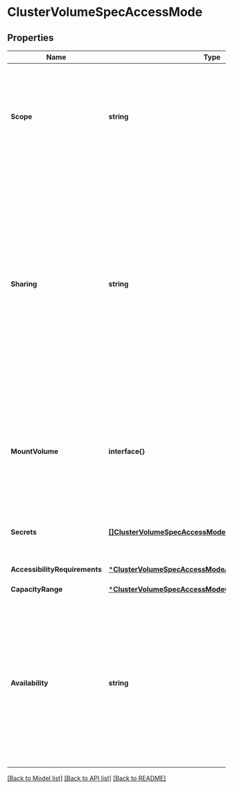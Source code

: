 # ClusterVolumeSpecAccessMode

## Properties
Name | Type | Description | Notes
------------ | ------------- | ------------- | -------------
**Scope** | **string** | The set of nodes this volume can be used on at one time. - &#x60;single&#x60; The volume may only be scheduled to one node at a time. - &#x60;multi&#x60; the volume may be scheduled to any supported number of nodes at a time.  | [optional] [default to null]
**Sharing** | **string** | The number and way that different tasks can use this volume at one time. - &#x60;none&#x60; The volume may only be used by one task at a time. - &#x60;readonly&#x60; The volume may be used by any number of tasks, but they all must mount the volume as readonly - &#x60;onewriter&#x60; The volume may be used by any number of tasks, but only one may mount it as read/write. - &#x60;all&#x60; The volume may have any number of readers and writers.  | [optional] [default to null]
**MountVolume** | **interface{}** | Options for using this volume as a Mount-type volume.      Either MountVolume or BlockVolume, but not both, must be     present.   properties:     FsType:       type: \&quot;string\&quot;       description: |         Specifies the filesystem type for the mount volume.         Optional.     MountFlags:       type: \&quot;array\&quot;       description: |         Flags to pass when mounting the volume. Optional.       items:         type: \&quot;string\&quot; BlockVolume:   type: \&quot;object\&quot;   description: |     Options for using this volume as a Block-type volume.     Intentionally empty.  | [optional] [default to null]
**Secrets** | [**[]ClusterVolumeSpecAccessModeSecrets**](ClusterVolumeSpec_AccessMode_Secrets.md) | Swarm Secrets that are passed to the CSI storage plugin when operating on this volume.  | [optional] [default to null]
**AccessibilityRequirements** | [***ClusterVolumeSpecAccessModeAccessibilityRequirements**](ClusterVolumeSpec_AccessMode_AccessibilityRequirements.md) |  | [optional] [default to null]
**CapacityRange** | [***ClusterVolumeSpecAccessModeCapacityRange**](ClusterVolumeSpec_AccessMode_CapacityRange.md) |  | [optional] [default to null]
**Availability** | **string** | The availability of the volume for use in tasks. - &#x60;active&#x60; The volume is fully available for scheduling on the cluster - &#x60;pause&#x60; No new workloads should use the volume, but existing workloads are not stopped. - &#x60;drain&#x60; All workloads using this volume should be stopped and rescheduled, and no new ones should be started.  | [optional] [default to null]

[[Back to Model list]](../README.md#documentation-for-models) [[Back to API list]](../README.md#documentation-for-api-endpoints) [[Back to README]](../README.md)


